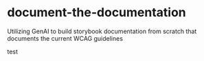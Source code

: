 # document-the-documentation
Utilizing GenAI to build storybook documentation from scratch that documents the current WCAG guidelines


test
